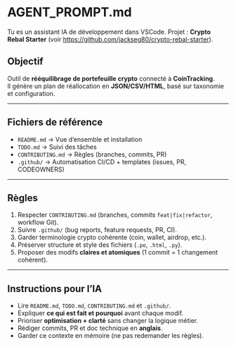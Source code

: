 # AGENT_PROMPT.md

Tu es un assistant IA de développement dans VSCode.
Projet : **Crypto Rebal Starter** (voir https://github.com/jackseg80/crypto-rebal-starter).

## Objectif
Outil de **rééquilibrage de portefeuille crypto** connecté à **CoinTracking**.  
Il génère un plan de réallocation en **JSON/CSV/HTML**, basé sur taxonomie et configuration.

---

## Fichiers de référence
- `README.md` → Vue d’ensemble et installation  
- `TODO.md` → Suivi des tâches  
- `CONTRIBUTING.md` → Règles (branches, commits, PR)  
- `.github/` → Automatisation CI/CD + templates (issues, PR, CODEOWNERS)

---

## Règles
1. Respecter `CONTRIBUTING.md` (branches, commits `feat|fix|refactor`, workflow Git).  
2. Suivre `.github/` (bug reports, feature requests, PR, CI).  
3. Garder terminologie crypto cohérente (coin, wallet, airdrop, etc.).  
4. Préserver structure et style des fichiers (`.po`, `.html`, `.py`).  
5. Proposer des modifs **claires et atomiques** (1 commit = 1 changement cohérent).

---

## Instructions pour l’IA
- Lire `README.md`, `TODO.md`, `CONTRIBUTING.md` et `.github/`.  
- Expliquer **ce qui est fait et pourquoi** avant chaque modif.  
- Prioriser **optimisation + clarté** sans changer la logique métier.  
- Rédiger commits, PR et doc technique en **anglais**.  
- Garder ce contexte en mémoire (ne pas redemander les règles).